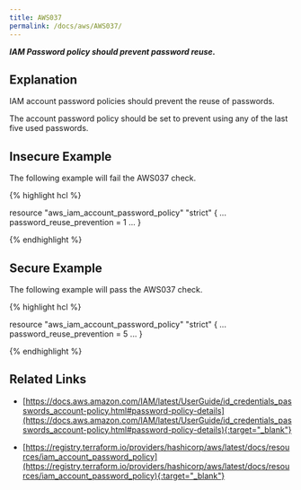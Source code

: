 ```yaml
---
title: AWS037
permalink: /docs/aws/AWS037/
---
```


***IAM Password policy should prevent password reuse.***

## Explanation


IAM account password policies should prevent the reuse of passwords. 

The account password policy should be set to prevent using any of the last five used passwords.


## Insecure Example

The following example will fail the AWS037 check.

{% highlight hcl %}

resource "aws_iam_account_password_policy" "strict" {
	...
	password_reuse_prevention = 1
	...
}

{% endhighlight %}

## Secure Example

The following example will pass the AWS037 check.

{% highlight hcl %}

resource "aws_iam_account_password_policy" "strict" {
	...
	password_reuse_prevention = 5
	...
}

{% endhighlight %}

## Related Links


- [https://docs.aws.amazon.com/IAM/latest/UserGuide/id_credentials_passwords_account-policy.html#password-policy-details](https://docs.aws.amazon.com/IAM/latest/UserGuide/id_credentials_passwords_account-policy.html#password-policy-details){:target="_blank"}

- [https://registry.terraform.io/providers/hashicorp/aws/latest/docs/resources/iam_account_password_policy](https://registry.terraform.io/providers/hashicorp/aws/latest/docs/resources/iam_account_password_policy){:target="_blank"}

